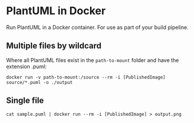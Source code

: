 # PlantUML in Docker

Run PlantUML in a Docker container. For use as part of your build pipeline.

## Multiple files by wildcard

Where all PlantUML files exist in the `path-to-mount` folder and have the extension .puml:

```
docker run -v path-to-mount:/source --rm -i [PublishedImage]  source/*.puml -o ./output
```

## Single file

```
cat sample.puml | docker run --rm -i [PublishedImage] > output.png
```
